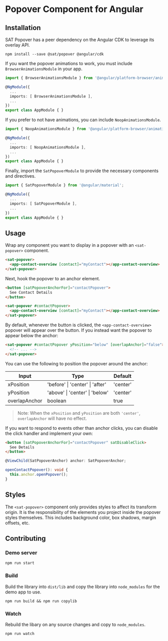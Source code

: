 # Popover Component for Angular

## Installation

SAT Popover has a peer dependency on the Angular CDK to leverage its overlay API.

```
npm install --save @sat/popover @angular/cdk
```

If you want the popover animations to work, you must include `BrowserAnimationsModule` in your app.

```ts
import { BrowserAnimationsModule } from '@angular/platform-browser/animations';

@NgModule({
  ...
  imports: [ BrowserAnimationsModule ],
  ...
})
export class AppModule { }
```

If you prefer to not have animations, you can include `NoopAnimationsModule`.

```ts
import { NoopAnimationsModule } from '@angular/platform-browser/animations';

@NgModule({
  ...
  imports: [ NoopAnimationsModule ],
  ...
})
export class AppModule { }
```

Finally, import the `SatPopoverModule` to provide the necessary components and directives.

```ts
import { SatPopoverModule } from '@angular/material';

@NgModule({
  ...
  imports: [ SatPopoverModule ],
  ...
})
export class AppModule { }
```

## Usage

Wrap any component you want to display in a popover with an `<sat-popover>` component.

```html
<sat-popover>
  <app-contact-overview [contact]="myContact"></app-contact-overview>
</sat-popover>
```

Next, hook the popover to an anchor element.

```html
<button [satPopoverAnchorFor]="contactPopover">
  See Contact Details
</button>

<sat-popover #contactPopover>
  <app-contact-overview [contact]="myContact"></app-contact-overview>
</sat-popover>
```

By default, whenever the button is clicked, the `<app-contact-overview>` popover will appear over
the button. If you instead want the popover to appear below the anchor:

```html
<sat-popover #contactPopover yPosition="below" [overlapAnchor]="false">
  <!-- ... -->
</sat-popover>
```

You can use the following to position the popover around the anchor:

| Input         | Type                            | Default  |
|---------------|---------------------------------|----------|
| xPosition     | 'before' \| 'center' \| 'after' | 'center' |
| yPosition     | 'above' \| 'center' \| 'below'  | 'center' |
| overlapAnchor | boolean                         | true     |

> Note: When the `xPosition` and `yPosition` are both `'center'`, `overlapAnchor` will have no
effect.

If you want to respond to events other than anchor clicks, you can disable the click handler
and implement your own:

```html
<button [satPopoverAnchorFor]="contactPopover" satDisableClick>
  See Details
</button>
```

```ts
@ViewChild(SatPopoverAnchor) anchor: SatPopoverAnchor;

openContactPopover(): void {
  this.anchor.openPopover();
}
```

## Styles

The `<sat-popover>` component only provides styles to affect its transform origin. It is
the responsibility of the elements you project inside the popover styles themselves. This includes
background color, box shadows, margin offsets, etc.


## Contributing

### Demo server

```
npm run start
```

### Build

Build the library into `dist/lib` and copy the library into `node_modules` for the demo app
to use.

```
npm run build && npm run copylib
```

### Watch

Rebuild the libary on any source changes and copy to `node_modules`.

```
npm run watch
```



